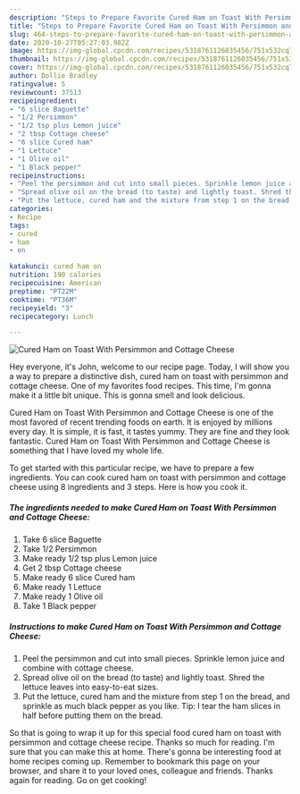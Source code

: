 ```yaml
---
description: "Steps to Prepare Favorite Cured Ham on Toast With Persimmon and Cottage Cheese"
title: "Steps to Prepare Favorite Cured Ham on Toast With Persimmon and Cottage Cheese"
slug: 464-steps-to-prepare-favorite-cured-ham-on-toast-with-persimmon-and-cottage-cheese
date: 2020-10-27T05:27:03.982Z
image: https://img-global.cpcdn.com/recipes/5318761126035456/751x532cq70/cured-ham-on-toast-with-persimmon-and-cottage-cheese-recipe-main-photo.jpg
thumbnail: https://img-global.cpcdn.com/recipes/5318761126035456/751x532cq70/cured-ham-on-toast-with-persimmon-and-cottage-cheese-recipe-main-photo.jpg
cover: https://img-global.cpcdn.com/recipes/5318761126035456/751x532cq70/cured-ham-on-toast-with-persimmon-and-cottage-cheese-recipe-main-photo.jpg
author: Dollie Bradley
ratingvalue: 5
reviewcount: 37513
recipeingredient:
- "6 slice Baguette"
- "1/2 Persimmon"
- "1/2 tsp plus Lemon juice"
- "2 tbsp Cottage cheese"
- "6 slice Cured ham"
- "1 Lettuce"
- "1 Olive oil"
- "1 Black pepper"
recipeinstructions:
- "Peel the persimmon and cut into small pieces. Sprinkle lemon juice and combine with cottage cheese."
- "Spread olive oil on the bread (to taste) and lightly toast. Shred the lettuce leaves into easy-to-eat sizes."
- "Put the lettuce, cured ham and the mixture from step 1 on the bread, and sprinkle as much black pepper as you like. Tip: I tear the ham slices in half before putting them on the bread."
categories:
- Recipe
tags:
- cured
- ham
- on

katakunci: cured ham on 
nutrition: 190 calories
recipecuisine: American
preptime: "PT22M"
cooktime: "PT36M"
recipeyield: "3"
recipecategory: Lunch

---
```



![Cured Ham on Toast With Persimmon and Cottage Cheese](https://img-global.cpcdn.com/recipes/5318761126035456/751x532cq70/cured-ham-on-toast-with-persimmon-and-cottage-cheese-recipe-main-photo.jpg)

Hey everyone, it's John, welcome to our recipe page. Today, I will show you a way to prepare a distinctive dish, cured ham on toast with persimmon and cottage cheese. One of my favorites food recipes. This time, I'm gonna make it a little bit unique. This is gonna smell and look delicious.



Cured Ham on Toast With Persimmon and Cottage Cheese is one of the most favored of recent trending foods on earth. It is enjoyed by millions every day. It is simple, it is fast, it tastes yummy. They are fine and they look fantastic. Cured Ham on Toast With Persimmon and Cottage Cheese is something that I have loved my whole life.


To get started with this particular recipe, we have to prepare a few ingredients. You can cook cured ham on toast with persimmon and cottage cheese using 8 ingredients and 3 steps. Here is how you cook it.

<!--inarticleads1-->

##### The ingredients needed to make Cured Ham on Toast With Persimmon and Cottage Cheese:

1. Take 6 slice Baguette
1. Take 1/2 Persimmon
1. Make ready 1/2 tsp plus Lemon juice
1. Get 2 tbsp Cottage cheese
1. Make ready 6 slice Cured ham
1. Make ready 1 Lettuce
1. Make ready 1 Olive oil
1. Take 1 Black pepper




<!--inarticleads2-->

##### Instructions to make Cured Ham on Toast With Persimmon and Cottage Cheese:

1. Peel the persimmon and cut into small pieces. Sprinkle lemon juice and combine with cottage cheese.
1. Spread olive oil on the bread (to taste) and lightly toast. Shred the lettuce leaves into easy-to-eat sizes.
1. Put the lettuce, cured ham and the mixture from step 1 on the bread, and sprinkle as much black pepper as you like. Tip: I tear the ham slices in half before putting them on the bread.




So that is going to wrap it up for this special food cured ham on toast with persimmon and cottage cheese recipe. Thanks so much for reading. I'm sure that you can make this at home. There's gonna be interesting food at home recipes coming up. Remember to bookmark this page on your browser, and share it to your loved ones, colleague and friends. Thanks again for reading. Go on get cooking!
